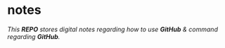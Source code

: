 # notes

*This **REPO** stores digital notes regarding how to use **GitHub** & command regarding **GitHub**.*